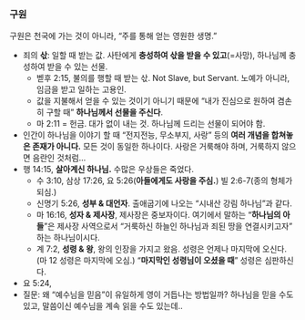 ### 구원
구원은 천국에 가는 것이 아니라, “주를 통해 얻는 영원한 생명.”
- 죄의 **삯**: 일할 때 받는 값. 사탄에게 **충성하여 삯을 받을 수 있고**(=사망), 하나님께 충성하여 받을 수 있는 선물.
	- 벧후 2:15, 불의를 행할 때 받는 삯. Not Slave, but Servant. 노예가 아니라, 임금을 받고 일하는 고용인. 
	- 값을 지불해서 얻을 수 있는 것이기 아니기 때문에 “내가 진심으로 원하여 겸손히 구할 때” **하나님께서 선물을 주신다**.
	- 마 2:11 = 헌금. 대가 없이 내는 것. 하나님께 드리는 선물이 되어야 함.
- 인간이 하나님을 이야기 할 때 “전지전능, 무소부지, 사랑” 등의 **여러 개념을 합쳐놓은 존재가 아니다.** 모든 것이 동일한 하나이다. 사랑은 거룩해야 하며, 거룩하지 않으면 음란인 것처럼… 
- 행 14:15, **살아계신 하나님.** 수많은 우상들은 죽었다. 
	- 수 3:10, 삼상 17:26, 요 5:26(**아들에게도 사랑을 주심.**) 빌 2:6-7(종의 형체가 되심.)
	- 신명기 5:26, **성부 & 대언자**. 출애굽기에 나오는 “시내산 강림 하나님”과 같다. 
	- 마 16:16, **성자 & 제사장**, 제사장은 중보자이다. 여기에서 말하는 “**하나님의 아들**”은 제사장 사역으로서 “거룩하신 하늘인 하나님과 죄된 땅을 연결시키고자” 하는 하나님이시다. 
	- 계 7:2, **성령 & 왕**, 왕의 인장을 가지고 왔음. 성령은 언제나 마지막에 오신다. (마 12 성령은 마지막에 오심.) “**마지막인 성령님이 오셨을 때**” 성령은 심판하신다. 
- 요 5:24, 
- 질문: 왜 “예수님을 믿음”이 유일하게 영이 거듭나는 방법일까? 하나님을 믿을 수도 있고, 말씀이신 예수님을 계속 읽을 수도 있는데..